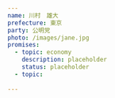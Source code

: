 ```yaml
---
name: 川村　雄大
prefecture: 東京
party: 公明党
photo: /images/jane.jpg
promises:
  - topic: economy
    description: placeholder
    status: placeholder
  - topic: 
    
---
```

